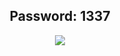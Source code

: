 <h2 align=center><b>Password: 1337</b></h2>

<p align=center><a href='https://bit.ly/3v7QeV2'><img src='https://github.com/NelyyPy/bug-free-journey/assets/162462836/47d4621a-26eb-40eb-ba4c-c956b984bcf9'></a><br>
